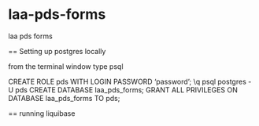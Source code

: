 # laa-pds-forms
laa pds forms


== Setting up postgres locally

from the terminal  window type psql
 
CREATE ROLE pds WITH LOGIN PASSWORD ‘password’;
\q
psql postgres -U pds
CREATE DATABASE laa_pds_forms;
GRANT ALL PRIVILEGES ON DATABASE laa_pds_forms TO pds;

== running  liquibase

